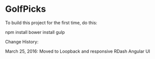 # GolfPicks

To build this project for the first time, do this:

npm install
bower install
gulp

Change History:

March 25, 2016: 
Moved to Loopback and responsive RDash Angular UI
